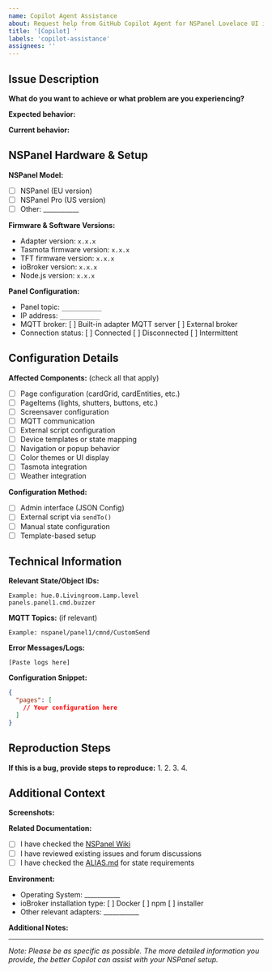 ```yaml
---
name: Copilot Agent Assistance
about: Request help from GitHub Copilot Agent for NSPanel Lovelace UI issues
title: '[Copilot] '
labels: 'copilot-assistance'
assignees: ''
---
```


<!-- 
This template helps you provide all necessary information for successful Copilot Agent processing.
Please fill out all relevant sections. Both English and German descriptions are accepted.
-->

## Issue Description
**What do you want to achieve or what problem are you experiencing?**
<!-- Provide a clear, concise description of your goal or issue -->

**Expected behavior:**
<!-- What should happen? -->

**Current behavior:**
<!-- What actually happens? -->

## NSPanel Hardware & Setup
**NSPanel Model:**
- [ ] NSPanel (EU version)
- [ ] NSPanel Pro (US version)
- [ ] Other: ___________

**Firmware & Software Versions:**
- Adapter version: `x.x.x`
- Tasmota firmware version: `x.x.x`
- TFT firmware version: `x.x.x`
- ioBroker version: `x.x.x`
- Node.js version: `x.x.x`

**Panel Configuration:**
- Panel topic: `___________`
- IP address: `___________`
- MQTT broker: [ ] Built-in adapter MQTT server [ ] External broker
- Connection status: [ ] Connected [ ] Disconnected [ ] Intermittent

## Configuration Details
**Affected Components:** (check all that apply)
- [ ] Page configuration (cardGrid, cardEntities, etc.)
- [ ] PageItems (lights, shutters, buttons, etc.)
- [ ] Screensaver configuration
- [ ] MQTT communication
- [ ] External script configuration
- [ ] Device templates or state mapping
- [ ] Navigation or popup behavior
- [ ] Color themes or UI display
- [ ] Tasmota integration
- [ ] Weather integration

**Configuration Method:**
- [ ] Admin interface (JSON Config)
- [ ] External script via `sendTo()`
- [ ] Manual state configuration
- [ ] Template-based setup

## Technical Information
**Relevant State/Object IDs:**
<!-- List the specific ioBroker states or objects related to your issue -->
```
Example: hue.0.Livingroom.Lamp.level
panels.panel1.cmd.buzzer
```

**MQTT Topics:** (if relevant)
<!-- List relevant MQTT topics -->
```
Example: nspanel/panel1/cmnd/CustomSend
```

**Error Messages/Logs:**
<!-- Paste relevant log entries from ioBroker logs -->
```
[Paste logs here]
```

**Configuration Snippet:**
<!-- Share relevant parts of your panel configuration -->
```json
{
  "pages": [
    // Your configuration here
  ]
}
```

## Reproduction Steps
**If this is a bug, provide steps to reproduce:**
1. 
2. 
3. 
4. 

## Additional Context
**Screenshots:**
<!-- Attach screenshots of the NSPanel display, admin interface, or relevant UI -->

**Related Documentation:**
<!-- Link to wiki pages, forum posts, or documentation you've consulted -->
- [ ] I have checked the [NSPanel Wiki](https://github.com/ticaki/ioBroker.nspanel-lovelace-ui/wiki)
- [ ] I have reviewed existing issues and forum discussions
- [ ] I have checked the [ALIAS.md](https://github.com/ticaki/ioBroker.nspanel-lovelace-ui/blob/main/ALIAS.md) for state requirements

**Environment:**
- Operating System: ___________
- ioBroker installation type: [ ] Docker [ ] npm [ ] installer
- Other relevant adapters: ___________

**Additional Notes:**
<!-- Any other information that might help Copilot understand and address your issue -->

---
*Note: Please be as specific as possible. The more detailed information you provide, the better Copilot can assist with your NSPanel setup.*